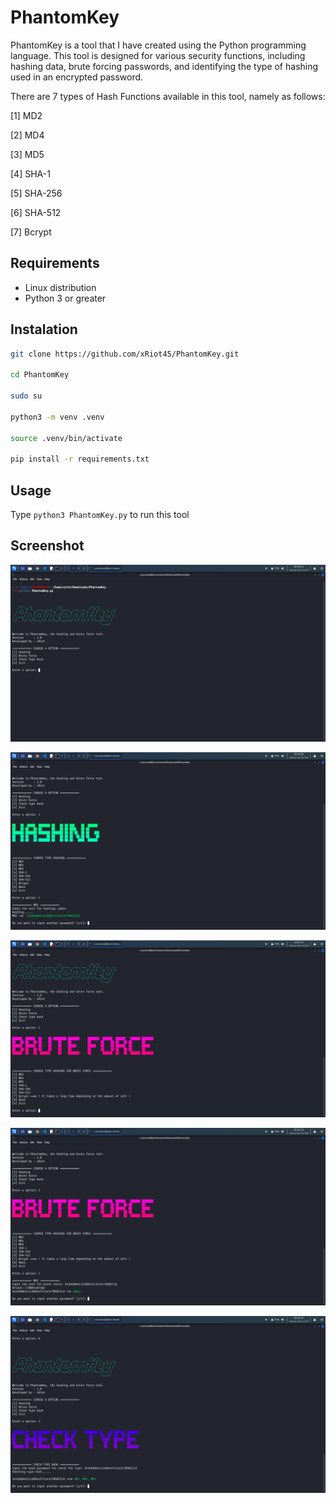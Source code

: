 # PhantomKey

PhantomKey is a tool that I have created using the Python programming language. This tool is designed for various security functions, including hashing data, brute forcing passwords, and identifying the type of hashing used in an encrypted password.


There are 7 types of Hash Functions available in this tool, namely as follows:

[1] MD2

[2] MD4

[3] MD5

[4] SHA-1

[5] SHA-256

[6] SHA-512

[7] Bcrypt


## Requirements
- Linux distribution
- Python 3 or greater

## Instalation
```bash
git clone https://github.com/xRiot45/PhantomKey.git

cd PhantomKey

sudo su

python3 -m venv .venv

source .venv/bin/activate

pip install -r requirements.txt
```

## Usage
Type ```python3 PhantomKey.py``` to run this tool

## Screenshot
<p align="center"><img src="./assets/image-1.png" /></p>

<p align="center"><img src="./assets/image-2.png" /></p>

<p align="center"><img src="./assets/image-3.png" /></p>

<p align="center"><img src="./assets/image-4.png" /></p>

<p align="center"><img src="./assets/image-5.png" /></p>